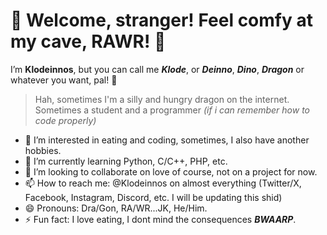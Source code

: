 🐲 Welcome, stranger! Feel comfy at my cave, **RAWR!** 🐲
=============
I’m **Klodeinnos**, but you can call me ***Klode***, or ***Deinno***, ***Dino***, ***Dragon*** or whatever you want, pal! 🐲  
> Hah, sometimes I'm a silly and hungry dragon on the internet. Sometimes a student and a programmer *(if i can remember how to code properly)*
- 👀 I’m interested in eating and coding, sometimes, I also have another hobbies.
- 🌱 I’m currently learning Python, C/C++, PHP, etc.
- 💞️ I’m looking to collaborate on love of course, not on a project for now.
- 📫 How to reach me: @Klodeinnos on almost everything (Twitter/X, Facebook, Instagram, Discord, etc. I will be updating this shid)
- 😄 Pronouns: Dra/Gon, RA/WR...JK, He/Him.
- ⚡ Fun fact: I love eating, I dont mind the consequences ***BWAARP***.
<!---
Klodeinnos/Klodeinnos is a ✨ special ✨ repository because its `README.md` (this file) appears on your GitHub profile.
You can click the Preview link to take a look at your changes.
--->
